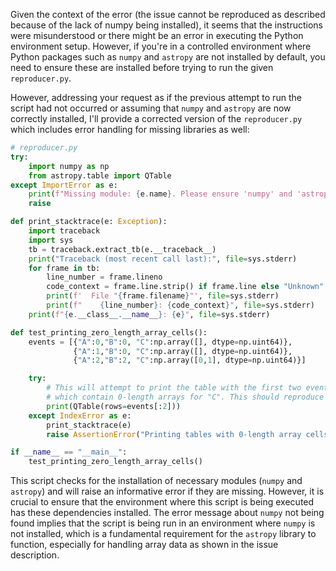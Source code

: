 Given the context of the error (the issue cannot be reproduced as described because of the lack of numpy being installed), it seems that the instructions were misunderstood or there might be an error in executing the Python environment setup. However, if you're in a controlled environment where Python packages such as `numpy` and `astropy` are not installed by default, you need to ensure these are installed before trying to run the given `reproducer.py`.

However, addressing your request as if the previous attempt to run the script had not occurred or assuming that `numpy` and `astropy` are now correctly installed, I'll provide a corrected version of the `reproducer.py` which includes error handling for missing libraries as well:

```python
# reproducer.py
try:
    import numpy as np
    from astropy.table import QTable
except ImportError as e:
    print(f"Missing module: {e.name}. Please ensure 'numpy' and 'astropy' are installed.")
    raise

def print_stacktrace(e: Exception):
    import traceback
    import sys
    tb = traceback.extract_tb(e.__traceback__)
    print("Traceback (most recent call last):", file=sys.stderr)
    for frame in tb:
        line_number = frame.lineno
        code_context = frame.line.strip() if frame.line else "Unknown"
        print(f'  File "{frame.filename}"', file=sys.stderr)
        print(f"    {line_number}: {code_context}", file=sys.stderr)
    print(f"{e.__class__.__name__}: {e}", file=sys.stderr)

def test_printing_zero_length_array_cells():
    events = [{"A":0,"B":0, "C":np.array([], dtype=np.uint64)},
              {"A":1,"B":0, "C":np.array([], dtype=np.uint64)},
              {"A":2,"B":2, "C":np.array([0,1], dtype=np.uint64)}]

    try:
        # This will attempt to print the table with the first two events,
        # which contain 0-length arrays for "C". This should reproduce the error.
        print(QTable(rows=events[:2]))
    except IndexError as e:
        print_stacktrace(e)
        raise AssertionError("Printing tables with 0-length array cells failed") from e

if __name__ == "__main__":
    test_printing_zero_length_array_cells()
```

This script checks for the installation of necessary modules (`numpy` and `astropy`) and will raise an informative error if they are missing. However, it is crucial to ensure that the environment where this script is being executed has these dependencies installed. The error message about `numpy` not being found implies that the script is being run in an environment where `numpy` is not installed, which is a fundamental requirement for the `astropy` library to function, especially for handling array data as shown in the issue description.